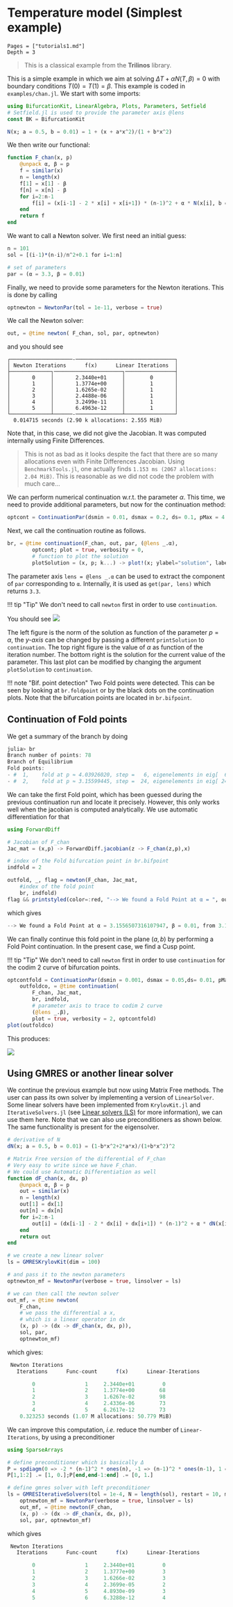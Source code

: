# Temperature model (Simplest example)

```@contents
Pages = ["tutorials1.md"]
Depth = 3
```

> This is a classical example from the **Trilinos** library.

This is a simple example in which we aim at solving $\Delta T+\alpha N(T,\beta)=0$ with boundary conditions $T(0) = T(1)=\beta$. This example is coded in `examples/chan.jl`. We start with some imports:

```julia
using BifurcationKit, LinearAlgebra, Plots, Parameters, Setfield
# Setfield.jl is used to provide the parameter axis @lens
const BK = BifurcationKit

N(x; a = 0.5, b = 0.01) = 1 + (x + a*x^2)/(1 + b*x^2)
```

We then write our functional:

```julia
function F_chan(x, p)
	@unpack α, β = p
	f = similar(x)
	n = length(x)
	f[1] = x[1] - β
	f[n] = x[n] - β
	for i=2:n-1
		f[i] = (x[i-1] - 2 * x[i] + x[i+1]) * (n-1)^2 + α * N(x[i], b = β)
	end
	return f
end	
```
We want to call a Newton solver. We first need an initial guess:

```julia
n = 101
sol = [(i-1)*(n-i)/n^2+0.1 for i=1:n]

# set of parameters
par = (α = 3.3, β = 0.01)
```

Finally, we need to provide some parameters for the Newton iterations. This is done by calling

```julia
optnewton = NewtonPar(tol = 1e-11, verbose = true)
```

We call the Newton solver:

```julia
out, = @time newton( F_chan, sol, par, optnewton)
```

and you should see

```
┌────────────────────-────────────────────────────────┐ 
│ Newton Iterations      f(x)      Linear Iterations  │
├─────────────┐──────────────────────┐────────────────┤ 
│       0     │       2.3440e+01     │        0       │
│       1     │       1.3774e+00     │        1       │
│       2     │       1.6265e-02     │        1       │
│       3     │       2.4488e-06     │        1       │
│       4     │       3.2499e-11     │        1       │
│       5     │       6.4963e-12     │        1       │
└─────────────┴──────-───────────────┴────────────────┘
  0.014715 seconds (2.90 k allocations: 2.555 MiB)
```

Note that, in this case, we did not give the Jacobian. It was computed internally using Finite Differences. 

> This is not as bad as it looks despite the fact that there are so many allocations even with Finite Differences Jacobian. Using `BenchmarkTools.jl`, one actually finds `1.153 ms (2067 allocations: 2.04 MiB)`. This is reasonable as we did not code the problem with much care...

We can perform numerical continuation w.r.t. the parameter $\alpha$. This time, we need to provide additional parameters, but now for the continuation method:

```julia
optcont = ContinuationPar(dsmin = 0.01, dsmax = 0.2, ds= 0.1, pMax = 4.1, newtonOptions = NewtonPar(maxIter = 10, tol = 1e-9))
```

Next, we call the continuation routine as follows.

```julia
br, = @time continuation(F_chan, out, par, (@lens _.α),
		optcont; plot = true, verbosity = 0,
		# function to plot the solution
		plotSolution = (x, p; k...) -> plot!(x; ylabel="solution", label="", k...))
```

The parameter axis `lens = @lens _.α` can be used to extract the component of `par` corresponding to `α`. Internally, it is used as `get(par, lens)` which returns `3.3`.

!!! tip "Tip"
    We don't need to call `newton` first in order to use `continuation`.

You should see
![](chan-ex.png)

The left figure is the norm of the solution as function of the parameter $p=\alpha$, the *y-axis* can be changed by passing a different `printSolution` to `continuation`. The top right figure is the value of $\alpha$ as function of the iteration number. The bottom right is the solution for the current value of the parameter. This last plot can be modified by changing the argument `plotSolution` to `continuation`.

!!! note "Bif. point detection"
    Two Fold points were detected. This can be seen by looking at `br.foldpoint` or by the black 	dots on the continuation plots. Note that the bifurcation points are located in `br.bifpoint`.


## Continuation of Fold points

We get a summary of the branch by doing

```julia
julia> br
Branch number of points: 78
Branch of Equilibrium
Fold points:
- #  1,    fold at p ≈ 4.03926020, step =   6, eigenelements in eig[  6], ind_ev =   0 [    guess]
- #  2,    fold at p ≈ 3.15599445, step =  24, eigenelements in eig[ 24], ind_ev =   0 [    guess]
```

We can take the first Fold point, which has been guessed during the previous continuation run and locate it precisely. However, this only works well when the jacobian is computed analytically. We use automatic differentiation for that

```julia
using ForwardDiff

# Jacobian of F_chan
Jac_mat = (x,p) -> ForwardDiff.jacobian(z -> F_chan(z,p),x)

# index of the Fold bifurcation point in br.bifpoint
indfold = 2

outfold, _, flag = newton(F_chan, Jac_mat,
	#index of the fold point
	br, indfold)
flag && printstyled(color=:red, "--> We found a Fold Point at α = ", outfold.p, ", β = 0.01, from ", br.bifpoint[indfold].param,"\n")
```

which gives

```julia
--> We found a Fold Point at α = 3.1556507316107947, β = 0.01, from 3.155651011218501
```

We can finally continue this fold point in the plane $(a,b)$ by performing a Fold Point continuation. In the present case, we find a Cusp point.

!!! tip "Tip"
    We don't need to call `newton` first in order to use `continuation` for the codim 2 curve of bifurcation points.

```julia
optcontfold = ContinuationPar(dsmin = 0.001, dsmax = 0.05,ds= 0.01, pMax = 4.1, pMin = 0.)
	outfoldco, = @time continuation(
		F_chan, Jac_mat,
		br, indfold, 
		# parameter axis to trace to codim 2 curve
		(@lens _.β),
		plot = true, verbosity = 2, optcontfold)
plot(outfoldco)
```

This produces:

![](chan-cusp.png)

## Using GMRES or another linear solver

We continue the previous example but now using Matrix Free methods. The user can pass its own solver by implementing a version of `LinearSolver`. Some linear solvers have been implemented from `KrylovKit.jl` and `IterativeSolvers.jl` (see [Linear solvers (LS)](@ref) for more information), we can use them here. Note that we can also use preconditioners as shown below. The same functionality is present for the eigensolver.

```julia
# derivative of N
dN(x; a = 0.5, b = 0.01) = (1-b*x^2+2*a*x)/(1+b*x^2)^2

# Matrix Free version of the differential of F_chan
# Very easy to write since we have F_chan. 
# We could use Automatic Differentiation as well
function dF_chan(x, dx, p)
	@unpack α, β = p
	out = similar(x)
	n = length(x)
	out[1] = dx[1]
	out[n] = dx[n]
	for i=2:n-1
		out[i] = (dx[i-1] - 2 * dx[i] + dx[i+1]) * (n-1)^2 + α * dN(x[i], b = β) * dx[i]
	end
	return out
end

# we create a new linear solver
ls = GMRESKrylovKit(dim = 100)

# and pass it to the newton parameters
optnewton_mf = NewtonPar(verbose = true, linsolver = ls)

# we can then call the newton solver
out_mf, = @time newton(
	F_chan,
	# we pass the differential a x, 
	# which is a linear operator in dx
	(x, p) -> (dx -> dF_chan(x, dx, p)),
	sol, par,
	optnewton_mf)
```

which gives:

```julia
 Newton Iterations 
   Iterations      Func-count      f(x)      Linear-Iterations

        0                1     2.3440e+01         0
        1                2     1.3774e+00        68
        2                3     1.6267e-02        98
        3                4     2.4336e-06        73
        4                5     6.2617e-12        73
	0.323253 seconds (1.07 M allocations: 50.779 MiB)
```

We can improve this computation, *i.e.* reduce the number of `Linear-Iterations`, by using a preconditioner

```julia
using SparseArrays

# define preconditioner which is basically Δ
P = spdiagm(0 => -2 * (n-1)^2 * ones(n), -1 => (n-1)^2 * ones(n-1), 1 => (n-1)^2 * ones(n-1))
P[1,1:2] .= [1, 0.];P[end,end-1:end] .= [0, 1.]

# define gmres solver with left preconditioner
ls = GMRESIterativeSolvers(tol = 1e-4, N = length(sol), restart = 10, maxiter = 10, Pl = lu(P))
	optnewton_mf = NewtonPar(verbose = true, linsolver = ls)
	out_mf, = @time newton(F_chan,
	(x, p) -> (dx -> dF_chan(x, dx, p)),
	sol, par, optnewton_mf)
```

which gives

```julia
 Newton Iterations
   Iterations      Func-count      f(x)      Linear-Iterations

        0                1     2.3440e+01         0
        1                2     1.3777e+00         3
        2                3     1.6266e-02         3
        3                4     2.3699e-05         2
        4                5     4.8930e-09         3
        5                6     6.3288e-12         4
```

